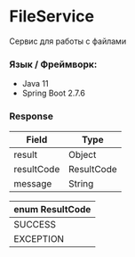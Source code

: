 # FileService
Сервис для работы с файлами

### Язык / Фреймворк:
- Java 11
- Spring Boot 2.7.6

### Response
| Field      | Type         |
|------------|--------------|
| result     | Object       |
| resultCode | ResultCode   |
| message    | String       |


| enum ResultCode |
|:----------------|
| SUCCESS         |
| EXCEPTION       |